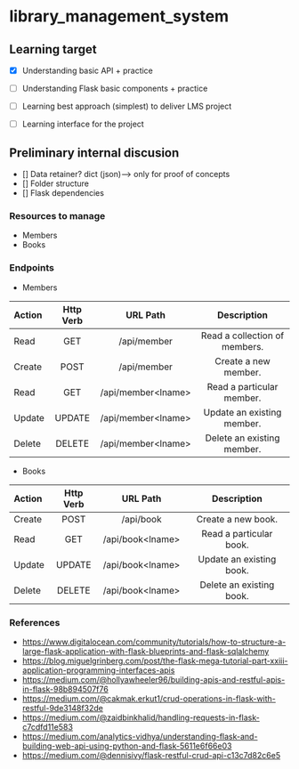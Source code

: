 # library_management_system


## Learning target
- [x] Understanding basic API + practice
- [ ] Understanding Flask basic components + practice
- [ ] Learning best approach (simplest) to deliver LMS project
- [ ] Learning interface for the project

      
## Preliminary internal discusion
- [] Data retainer? dict (json)--> only for proof of concepts
- [] Folder structure
- [] Flask dependencies


### Resources to manage
- Members
- Books


### Endpoints

- Members

| Action         | Http Verb       | URL  Path       | Description       |               
| :---         |     :---:      |     :---:      |     :---:      |  
Read | GET |/api/member|Read a collection of members.
Create | POST |/api/member|Create a new member.
Read | GET |/api/member\<lname>|Read a particular member.
Update | UPDATE |/api/member\<lname>|Update an existing member.
Delete | DELETE |/api/member\<lname>|Delete an existing member.


- Books

| Action         | Http Verb       | URL  Path       | Description       |               
| :---         |     :---:      |     :---:      |     :---:      |  
Create | POST |/api/book|Create a new book.
Read | GET |/api/book\<lname>|Read a particular book.
Update | UPDATE |/api/book\<lname>|Update an existing book.
Delete | DELETE |/api/book\<lname>|Delete an existing book.


### References
- https://www.digitalocean.com/community/tutorials/how-to-structure-a-large-flask-application-with-flask-blueprints-and-flask-sqlalchemy
- https://blog.miguelgrinberg.com/post/the-flask-mega-tutorial-part-xxiii-application-programming-interfaces-apis
- https://medium.com/@hollyawheeler96/building-apis-and-restful-apis-in-flask-98b894507f76
- https://medium.com/@cakmak.erkut1/crud-operations-in-flask-with-restful-9de3148f32de
- https://medium.com/@zaidbinkhalid/handling-requests-in-flask-c7cdfd11e583
- https://medium.com/analytics-vidhya/understanding-flask-and-building-web-api-using-python-and-flask-5611e6f66e03
- https://medium.com/@dennisivy/flask-restful-crud-api-c13c7d82c6e5
